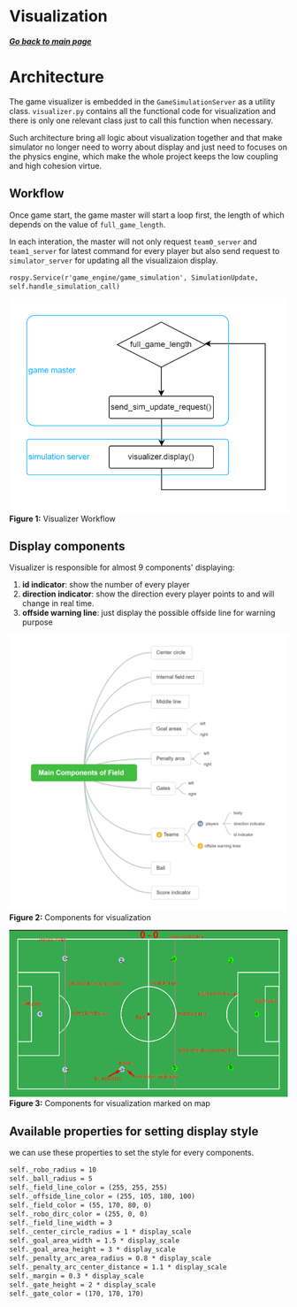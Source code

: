 # Visualization

##### [Go back to main page](../../Documentation.md)

# Architecture

The game visualizer is embedded in the `GameSimulationServer` as a utility class. `visualizer.py` contains all the functional code for visualization and there is only one relevant class just to call this function when necessary.

Such architecture bring all logic about visualization together and that make simulator no longer need to worry about display and just need to focuses on the physics engine, which make the whole project keeps the low coupling and high cohesion virtue.

## Workflow

Once game start, the game master will start a loop first, the length of which depends on the value of `full_game_length`.

In each interation, the master will not only request `team0_server` and `team1_server` for latest command for every player but also send request to `simulator_server` for updating all the visualizaion display.

```
rospy.Service(r'game_engine/game_simulation', SimulationUpdate, self.handle_simulation_call)
```

![Visualizer workflow](../Figures/visualization_workflow.png)  
**Figure 1:** Visualizer Workflow

## Display components

Visualizer is responsible for almost 9 components' displaying:

1. **id indicator**: show the number of every player
2. **direction indicator**: show the direction every player points to and will change in real time.
3. **offside warning line**: just display the possible offside line for warning purpose

![Main Components](../Figures/Visualization_main_components_of_field.png)
**Figure 2:** Components for visualization

![Main Components](../Figures/Visualization_main_component_on_field_map.png)
**Figure 3:** Components for visualization marked on map

## Available properties for setting display style

we can use these properties to set the style for every components.

```
self._robo_radius = 10
self._ball_radius = 5
self._field_line_color = (255, 255, 255)
self._offside_line_color = (255, 105, 180, 100)
self._field_color = (55, 170, 80, 0)
self._robo_dirc_color = (255, 0, 0)
self._field_line_width = 3
self._center_circle_radius = 1 * display_scale
self._goal_area_width = 1.5 * display_scale
self._goal_area_height = 3 * display_scale
self._penalty_arc_area_radius = 0.8 * display_scale
self._penalty_arc_center_distance = 1.1 * display_scale
self._margin = 0.3 * display_scale
self._gate_height = 2 * display_scale
self._gate_color = (170, 170, 170)

```
